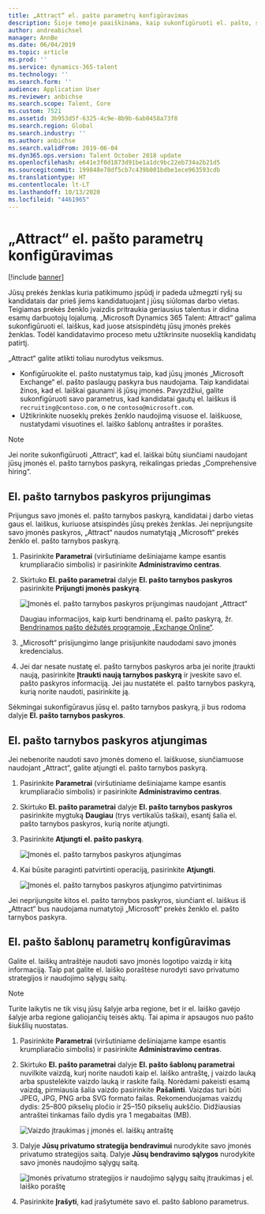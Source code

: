 ```yaml
---
title: „Attract“ el. pašto parametrų konfigūravimas
description: Šioje temoje paaiškinama, kaip sukonfigūruoti el. pašto, siunčiamo iš „Microsoft Dynamics 365 Talent - Attract“, parametrus.
author: andreabichsel
manager: AnnBe
ms.date: 06/04/2019
ms.topic: article
ms.prod: ''
ms.service: dynamics-365-talent
ms.technology: ''
ms.search.form: ''
audience: Application User
ms.reviewer: anbichse
ms.search.scope: Talent, Core
ms.custom: 7521
ms.assetid: 3b953d5f-6325-4c9e-8b9b-6ab0458a73f8
ms.search.region: Global
ms.search.industry: ''
ms.author: anbichse
ms.search.validFrom: 2019-06-04
ms.dyn365.ops.version: Talent October 2018 update
ms.openlocfilehash: e641e3f0d1873d91be1a1dc9bc22eb734a2b21d5
ms.sourcegitcommit: 199848e78df5cb7c439b001bdbe1ece963593cdb
ms.translationtype: HT
ms.contentlocale: lt-LT
ms.lasthandoff: 10/13/2020
ms.locfileid: "4461965"
---
```

# <a name="configure-email-settings-in-attract"></a>„Attract“ el. pašto parametrų konfigūravimas

[!include [banner](includes/banner.md)]

Jūsų prekės ženklas kuria patikimumo įspūdį ir padeda užmegzti ryšį su kandidatais dar prieš jiems kandidatuojant į jūsų siūlomas darbo vietas. Teigiamas prekės ženklo įvaizdis pritraukia geriausius talentus ir didina esamų darbuotojų lojalumą. „Microsoft Dynamics 365 Talent: Attract“ galima sukonfigūruoti el. laiškus, kad juose atsispindėtų jūsų įmonės prekės ženklas. Todėl kandidatavimo proceso metu užtikrinsite nuoseklią kandidatų patirtį.

„Attract“ galite atlikti toliau nurodytus veiksmus.

- Konfigūruokite el. pašto nustatymus taip, kad jūsų įmonės „Microsoft Exchange“ el. pašto paslaugų paskyra bus naudojama. Taip kandidatai žinos, kad el. laiškai gaunami iš jūsų įmonės. Pavyzdžiui, galite sukonfigūruoti savo parametrus, kad kandidatai gautų el. laiškus iš `recruiting@contoso.com`, o ne `contoso@microsoft.com`.
- Užtikrinkite nuoseklų prekės ženklo naudojimą visuose el. laiškuose, nustatydami visuotines el. laiško šablonų antraštes ir poraštes. 

> [!NOTE]
> Jei norite sukonfigūruoti „Attract“, kad el. laiškai būtų siunčiami naudojant jūsų įmonės el. pašto tarnybos paskyrą, reikalingas priedas „Comprehensive hiring“.

## <a name="connect-an-email-service-account"></a>El. pašto tarnybos paskyros prijungimas

Prijungus savo įmonės el. pašto tarnybos paskyrą, kandidatai į darbo vietas gaus el. laiškus, kuriuose atsispindės jūsų prekės ženklas. Jei neprijungsite savo įmonės paskyros, „Attract“ naudos numatytąją „Microsoft“ prekės ženklo el. pašto tarnybos paskyrą.

1. Pasirinkite **Parametrai** (viršutiniame dešiniajame kampe esantis krumpliaračio simbolis) ir pasirinkite **Administravimo centras**.
2. Skirtuko **El. pašto parametrai** dalyje **El. pašto tarnybos paskyros** pasirinkite **Prijungti įmonės paskyrą**.

    ![Įmonės el. pašto tarnybos paskyros prijungimas naudojant „Attract“](./media/attract-admin-email-service-accounts.png)

    Daugiau informacijos, kaip kurti bendrinamą el. pašto paskyrą, žr. [Bendrinamos pašto dėžutės programoje „Exchange Online“](https://docs.microsoft.com/exchange/collaboration-exo/shared-mailboxes).

3. „Microsoft“ prisijungimo lange prisijunkite naudodami savo įmonės kredencialus.
4. Jei dar nesate nustatę el. pašto tarnybos paskyros arba jei norite įtraukti naują, pasirinkite **Įtraukti naują tarnybos paskyrą** ir įveskite savo el. pašto paskyros informaciją. Jei jau nustatėte el. pašto tarnybos paskyrą, kurią norite naudoti, pasirinkite ją.

Sėkmingai sukonfigūravus jūsų el. pašto tarnybos paskyrą, ji bus rodoma dalyje **El. pašto tarnybos paskyros**.

## <a name="disconnect-an-email-service-account"></a>El. pašto tarnybos paskyros atjungimas

Jei nebenorite naudoti savo įmonės domeno el. laiškuose, siunčiamuose naudojant „Attract“, galite atjungti el. pašto tarnybos paskyrą.

1. Pasirinkite **Parametrai** (viršutiniame dešiniajame kampe esantis krumpliaračio simbolis) ir pasirinkite **Administravimo centras**.
2. Skirtuko **El. pašto parametrai** dalyje **El. pašto tarnybos paskyros** pasirinkite mygtuką **Daugiau** (trys vertikalūs taškai), esantį šalia el. pašto tarnybos paskyros, kurią norite atjungti.
3. Pasirinkite **Atjungti el. pašto paskyrą**.

    ![Įmonės el. pašto tarnybos paskyros atjungimas](./media/attract-admin-disconnect-email-account.png)

4. Kai būsite paraginti patvirtinti operaciją, pasirinkite **Atjungti**.

    ![Įmonės el. pašto tarnybos paskyros atjungimo patvirtinimas](./media/attract-admin-email-confirm-disconnect.png)

Jei neprijungsite kitos el. pašto tarnybos paskyros, siunčiant el. laiškus iš „Attract“ bus naudojama numatytoji „Microsoft“ prekės ženklo el. pašto tarnybos paskyra.

## <a name="configure-email-template-settings"></a>El. pašto šablonų parametrų konfigūravimas

Galite el. laiškų antraštėje naudoti savo įmonės logotipo vaizdą ir kitą informaciją. Taip pat galite el. laiško poraštėse nurodyti savo privatumo strategijos ir naudojimo sąlygų saitų.

> [!NOTE]
> Turite laikytis ne tik visų jūsų šalyje arba regione, bet ir el. laiško gavėjo šalyje arba regione galiojančių teisės aktų. Tai apima ir apsaugos nuo pašto šiukšlių nuostatas.

1. Pasirinkite **Parametrai** (viršutiniame dešiniajame kampe esantis krumpliaračio simbolis) ir pasirinkite **Administravimo centras**.
2. Skirtuko **El. pašto parametrai** dalyje **El. pašto šablonų parametrai** nuvilkite vaizdą, kurį norite naudoti kaip el. laiško antraštę, į vaizdo lauką arba spustelėkite vaizdo lauką ir raskite failą. Norėdami pakeisti esamą vaizdą, pirmiausia šalia vaizdo pasirinkite **Pašalinti**. Vaizdas turi būti JPEG, JPG, PNG arba SVG formato failas. Rekomenduojamas vaizdų dydis: 25–800 pikselių pločio ir 25–150 pikselių aukščio. Didžiausias antraštei tinkamas failo dydis yra 1 megabaitas (MB).

    ![Vaizdo įtraukimas į įmonės el. laiškų antraštę](./media/attract-admin-email-header.png)

3. Dalyje **Jūsų privatumo strategija bendravimui** nurodykite savo įmonės privatumo strategijos saitą. Dalyje **Jūsų bendravimo sąlygos** nurodykite savo įmonės naudojimo sąlygų saitą.

    ![Įmonės privatumo strategijos ir naudojimo sąlygų saitų įtraukimas į el. laiško poraštę](./media/attract-admin-email-footer.png)

4. Pasirinkite **Įrašyti**, kad įrašytumėte savo el. pašto šablono parametrus.

